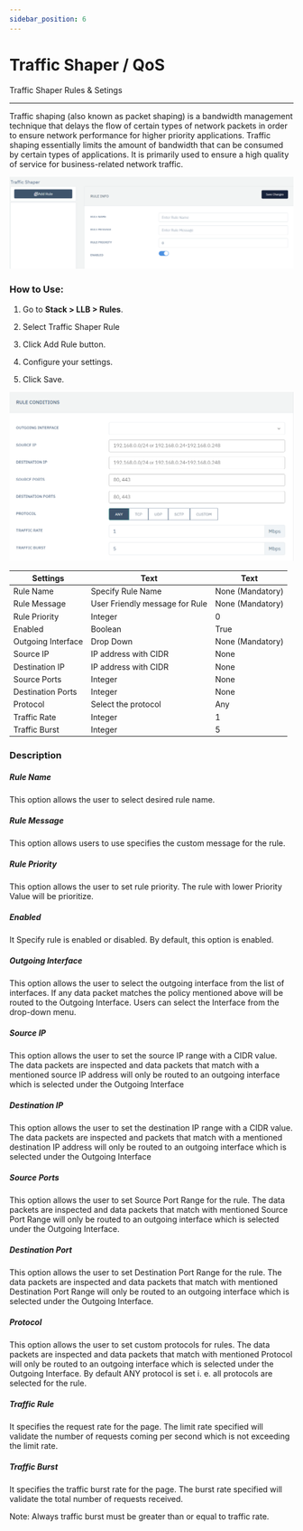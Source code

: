 ```yaml
---
sidebar_position: 6
---
```


# Traffic Shaper / QoS

Traffic Shaper Rules & Setings

---

Traffic shaping (also known as packet shaping) is a bandwidth management technique that delays the flow of certain types of network packets in order to ensure network performance for higher priority applications. Traffic shaping essentially limits the amount of bandwidth that can be consumed by certain types of applications. It is primarily used to ensure a high quality of service for business-related network traffic.

![traffic_shaper](/img/llb/llb20.png)

### **How to Use:**

1. Go to **Stack > LLB > Rules**.

2. Select Traffic Shaper Rule

3. Click Add Rule button.

4. Configure your settings.

5. Click Save.

![traffic_shaper_rule_condition](/img/llb/llb21.png)

| Settings           | Text                           | Text             |
|--------------------|--------------------------------|------------------|
| Rule Name          | Specify Rule Name              | None (Mandatory) |
| Rule Message       | User Friendly message for Rule | None (Mandatory) |
| Rule Priority      | Integer                        | 0                |
| Enabled            | Boolean                        | True             |
| Outgoing Interface | Drop Down                      | None (Mandatory) |
| Source IP          | IP address with CIDR           | None             |
| Destination IP     | IP address with CIDR           | None             |
| Source Ports       | Integer                        | None             |
| Destination Ports  | Integer                        | None             |
| Protocol           | Select the protocol            | Any              |
| Traffic Rate       | Integer                        | 1                |
| Traffic Burst      | Integer                        | 5                |

### **Description**

##### **Rule Name**

This option allows the user to select desired rule name.

##### **Rule Message**

This option allows users to use specifies the custom message for the rule.

##### **Rule Priority**

This option allows the user to set rule priority. The rule with lower Priority Value will be prioritize.

##### **Enabled**

It Specify rule is enabled or disabled. By default, this option is enabled.

##### **Outgoing Interface**

This option allows the user to select the outgoing interface from the list of interfaces. If any data packet matches the policy mentioned above will be routed to the Outgoing Interface. Users can select the Interface from the drop-down menu.

##### **Source IP**

This option allows the user to set the source IP range with a CIDR value. The data packets are inspected and data packets that match with a mentioned source IP address will only be routed to an outgoing interface which is selected under the Outgoing Interface

##### **Destination IP**

This option allows the user to set the destination IP range with a CIDR value. The data packets are inspected  and  packets that match with a mentioned destination IP address will only be routed to an outgoing interface which is selected under the Outgoing Interface

##### **Source Ports**

This option allows the user to set Source Port Range for the rule. The data packets are inspected and data packets that match with mentioned Source Port Range will only be routed to an outgoing interface which is selected under the Outgoing Interface. 

##### **Destination Port**

This option allows the user to set Destination Port Range for the rule. The data packets are inspected and data packets that match with mentioned Destination Port Range will only be routed to an outgoing interface which is selected under the Outgoing Interface. 

##### **Protocol**

This option allows the user to set custom protocols for rules. The data packets are inspected and data packets that match with mentioned Protocol will only be routed to an outgoing interface which is selected under the Outgoing Interface. By default ANY protocol is set i. e. all protocols are selected for the rule.

##### **Traffic Rule**

It specifies the request rate for the page. The limit rate specified will validate the number of requests coming per second which is not exceeding the limit rate.

##### **Traffic Burst**

It specifies the traffic burst rate for the page. The burst rate specified will validate the total number of requests received. 

Note: Always traffic burst must be greater than or equal to traffic rate.

